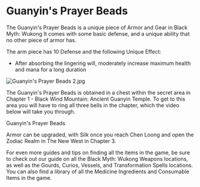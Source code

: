 # Guanyin's Prayer Beads

The Guanyin's Prayer Beads is a unique piece of Armor and Gear in Black Myth: Wukong It comes with some basic defense, and a unique ability that no other piece of armor has. 

The arm piece has 10 Defense and the following Unique Effect: 

  * After absorbing the lingering will, moderately increase maximum health and mana for a long duration

![Guanyin's Prayer Beads 2.jpg](https://oyster.ignimgs.com/mediawiki/apis.ign.com/black-myth-wukong/8/8a/Guanyin%27s_Prayer_Beads_2.jpg)

The Guanyin's Prayer Beads is obtained in a chest within the secret area in Chapter 1 - Black Wind Mountain: Ancient Guanyin Temple. To get to this area you will have to ring all three bells in the chapter, which the video below will take you through. 

Guanyin's Prayer Beads

Armor can be upgraded, with Silk once you reach Chen Loong and open the Zodiac Realm in The New West in Chapter 3. 

For even more guides and tips on finding all the items in the game, be sure to check out our guide on all the Black Myth: Wukong Weapons locations, as well as the Gourds, Curios, Vessels, and Transformation Spells locations. You can also find a library of all the Medicine Ingredients and Consumable Items in the game.